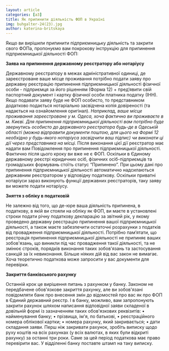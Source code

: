 ```yaml
---
layout: article
categories: [a3]
title: Як припинити діяльність ФОП в Україні
img: buhgalter-24(23).jpg
author: katerina-britskaya
---
```


Якщо ви вирішили припинити підприємницьку діяльність та закрити свого ФОПа,  пропонуємо вам покрокову інструкцію для припинення підприємницької діяльності ФОП:

**Заява на припинення державному реєстратору або нотаріусу**

Державному реєстратору в межах адміністративної одиниці, де зареєстроване ваше місце проживання потрібно подати заяву про державну реєстрацію припинення підприємницької діяльності фізичної особи - підприємця за його рішенням (Форма 12) + пред’явити свій паспортний документ і картку фізичної особи платника податку (ІНН).  
Якщо подавати заяву буде не ФОП особисто, то  представником додатково подається нотаріально засвідчена копія довіреності (та надається на ознайомлення оригінал).
_Наприклад,  ваше місце проживання зареєстроване у м. Одеса, хоча фактично ви проживаєте в м. Києві. Для припинення підприємницької діяльності вам потрібно буде звернутись особисто до державного реєстратора будь-де в Одеській області (можна відправити документи поштою, для цього на Формі 12 необхідно у будь-якого нотаріуса засвідчити ваш підпис) чи виконати ці дії через представника на місці._
Після виконання цієї дії реєстратор має надати вам Повідомлення про припинення підприємницької діяльності. 
Фактично після цього кроку ви вже не є ФОП. Оскільки в Єдиному державному реєстрі юридичних осіб, фізичних осіб-підприємців та громадських формувань стоїть статус “Припинено”. При цьому дані про припинення підприємницької діяльності автоматично надсилаються державним реєстратором у відповідну податкову.
Оскільки приватні нотаріуси зараз виконують функції державних реєстраторів, таку заяву ви можете подати нотаріусу.

**Зняття з обліку в податковій**

Не залежно від того, що де-юре ваша діяльність припинена, в податкову, в якій ви стояли на обліку як ФОП, ви маєте в установлені строки подати річну податкову декларацію за звітний рік, у якому проведено державну реєстрацію припинення вашої підприємницької діяльності, а також маєте забезпечити остаточні розрахунки з податків від провадження підприємницької діяльності.
Потрібно пам’ятати, що реєстрація припинення підприємницької діяльності  не припиняє ваших зобов'язань, що виникли під час провадження такої діяльності, та не змінює строків, порядків виконання таких зобов'язань та застосування санкцій за їх невиконання.
Більше ніяких дій від вас закон не вимагає. Хоча теоретично податкова може запросити у вас документи для перевірки. 

**Закриття банківського рахунку**

Останній крок це вирішення питань з рахунком у банку. Законом не передбачене обов'язкове закриття рахунку, але ви зобов'язані повідомляти банк про внесення змін до відомостей про вас як про ФОП в Єдиний державний реєстр. І в банку, можливо, вам запропонують закрити рахунок шляхом написання відповідної заяви складеної в довільній формі із зазначенням таких обов'язкових реквізитів:
•	найменування банку;
•	прізвища, ім'я, по батькові,
•	 реєстраційного номера облікової картки;
•	номера рахунку, який закривається;
•	дати складання заяви.
Перш ніж закривати рахунок, зробіть виписку щодо руху коштів на всіх рахунках (у всіх валютах, в яких були відкриті рахунку) за останні три роки. Саме за цей період податкова має право перевірити вас. У відділенні банку поставте штамп на таку виписку. 



